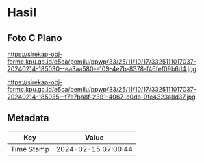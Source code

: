 # Hasil

## Foto C Plano

https://sirekap-obj-formc.kpu.go.id/e5ca/pemilu/ppwp/33/25/11/10/17/3325111017037-20240214-185030--ea3aa580-e109-4e7b-8378-f46fef09b6d4.jpg

https://sirekap-obj-formc.kpu.go.id/e5ca/pemilu/ppwp/33/25/11/10/17/3325111017037-20240214-185035--f7e7ba8f-2391-4067-b0db-9fe4323a8d37.jpg


## Metadata

| Key        | Value               |
| ---------- | ------------------- |
| Time Stamp | 2024-02-15 07:00:44 |



